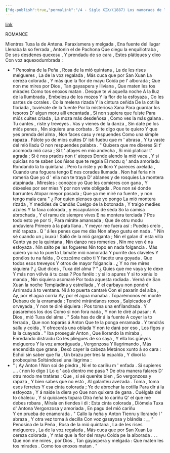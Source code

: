 ```yaml
---
{"dg-publish":true,"permalink":"/4 - Siglo XIX/(1887) Los namoraos de l'aldea/","tags":["#Siglo_19","central","a1887","Xosé_Caveda","escrito","Villaviciosa","poema"]}
---
```


[link](https://asturies.com/cavedaynava/namora.txt)

ROMANCE

  Mientres Tuxa la de Antena.
Paraxismera y melgada ,
Ena fuente del llugar
Llenaba la so ferrada ,
Antonin el de Pachona
Que ciegu la enquillotraba ,
De sos desdenes quexosu ,
Y prendadu de so cara ,
Estes plátiques y dixo
Con voz aquexodumbrada :
  - " Penosina de la Peña ,
Rosa de la mió quintana ,
La de les rises melgueres ,
La de la voz regalada ,
Más cuca que por San Xuan 
La cereza colorada ,
Y más que la flor de mayu
Coida pe l' alborada ; 
Que non me mires por Dios ,
Tan gayaspera y lliviana ,
Que maten les tos mirades
Como tos enoxos matan .
Desque te vi aquella noche
A la lluz de la llumbrada ,
Embelesu de los mozos
Y la flor de la esfoyaza ,
Co les sartes de corales .
Co la melena rizada 
Y la cintura ceñida
De la cotilla floriada ,
tuviérate de la fuente
Por la misteriosa Xana
Para guardar los tesoros
D' algun moru allí encantada ,
Si non supiera que fuiste 
Para miós cuites criada ,
La moza más desdeñosa ,
Como ves la más galana . 
Tu cantes , riste y treveyes .
Vas y vienes de la danza ,
Sin date pe los miós penes ,
Nin siquiera una corbata .
Si te digo que te quiero
Y que yes prenda del alma ,
Non faces casu y respuendes 
Como una simple rapaza . 
Fálote yo de mios cuites
D' isti fuebu que m ' abrasa ,
Y tu vaste del mió lladu
O non respuendes palabra .
  " Quixera que me dixeres
Si t' acomoda mió casa ;
Si t ' afayes en mio andecha ,
Si mió platicar t' agrada ;
Si é nos prados non t' atopes
Donde alendo la mió vaca ,
Y si quicías no te saben
Los ñisos que te regala
El mozu q ' anda amoriadu
Rondando la to quintana .
Pero tu riste y yo lloro
Y pareces axelada ,
Cuando una foguera tengo
E nes corades llumada .
Non hai feria nin romería 
Que yo d ' ella non te traya
D' ablanes y de rosquies
La montera atapinada . 
Míresles : conozco yo
Que les comieres con gana , 
Y déxesles por ser mies
Y por non vete obligada .
Pos non sé donde barruntes
Atopar meyor posada ;
Que ya me miré na fuente ,
y non tengo mala cara
  " ¿ Por quien pienses que yo pongo
La mió montera rizada ,
Y medides de Candás
Cuelgo de la botonada ,
Y traigo medies azules 
Y la faxa colorada ,
y escapularios de seda
So la camisa abrochada ,
Y el ramu de siempre vives
E na montera terciada ?
Pos todo esto ye por ti ,
Para miráte amansada ;
Que de otru modu anduviera
Primero á la pata llana .
Y meyor me fuera así :
Puedes crelo , mió rapaza .
Q ' á les penes que me dás
Non afayo gustu en nada .
  " Nin sé cuando un ¡ ixuxú ! 
Salió de la mió garganta ;
Nin el galan d' esta villa
Canto ya pe la quintana ,
Nin danzo nes romeries , 
Nin me ven é na esfoyaza .
Nin salto pe les fogueres 
Nin topo en nada folgancia .
Más quiero yo na to puerta
Llámate mió namorada
Y purrite dos claveles
Y ponélos tu na falda , 
O cozcáme cabo ti 
Y facéte una goyada . 
Que todos esos treveyos
Y otros de mayor folgancia .
¿ Y no me mires siquiera ?
¿ Qué dices , Tuxa del alma ?
  " ¿ Quies que me vaya y te dexe 
Y más non vólvia á tu casa ?
Pos farélo : y si lo apures 
Y si to xeniu lo manda ,
Nin siquiera asomaré
Por toda aquesta rodíada .
Verná de San Xuan la noche
Templadina y estrellada , 
Y el carbayu non pondré
Arrimadu á to ventana.
Ni á to puerta cantaré
Con el paxarín del alba ,
Ay, por el agua corría
Ay, por el agua manaba .
Toparémonos en monte
Debaxu de la enramada ;
Tendré mirándanos roxos ,
Salpicados d' orveyada ,
Y non te diré siquiera :
Pos toma una enfilandrada .
Y pasaremos los dos 
Como si non fora nada ,
Y non te diré al pasar :
A Dios , mió Tuxa del alma .
  " Sola has de dir á la fuente
A coyer la to ferrada ,
Que non toparás á Anton 
Que te la ponga enramada .
Y tendrás sallu y coida ,
Y ofrecerás una oblada
Y non te dará por eso ,
Los figos y la la cuayada . "
  Iba proseguir Anton ,
Que llorando la miraba ,
Enredando distraidu
Co les pliegues de so saya ,
Y ella los güeyos melgueros
Y la voz amortiguada ,
Vergonzosa Y llagrimando ,
Más encendida que grana ,
Dexó cayer la cabeza
Metános xunto á so cara :
Echói sin saber que fia ,
Un brazu per tres la espalda ,
Y díxoi la probequina
Soltándosei una llágrima :
  - " ¡ Ay Anton ! Non soi de piedra ,
Ni el to cariñu m ' enfada .
Si supieres .... ( non lo digo )
Lo q ' acá dientro me pasa ? 
De otra manera falares
D' otru modo me tratáras :
Que , si sé queréte bien ,
So vergonzosa y rapaza ,
Y bien sabes que no estó ,
Al galanteu avezada .
Toma , toma esos ferretes
Y esa cinta colorada ;
Ye de abrochar la cotilla
Para dir á la esfoyoza ,
Y á naide la diera yo
Que non quixera de gana .
Cuélgala del to chalecu ,
Y si quiciaves topara
Otra ñeña to cariñu
Q' el que me debes robara ,
Mírala en tiendes i di :
Esta cinta colorada , 
Diómela Tuxa d' Antona
Vergonzosa y amoriada ,
En pagu del mió cariñu	
Y en prueba de enamorada . "
  Callo la ñeña y Anton
Tienru y llorando l ' abraza ,
Y otra  vez torna á decilla
Con voz gasayosa y blándia :
  __ " Penosina de la Peña ,
Rosa de la mió quintana ,
La de les rises melgueres ,
La de la voz regalada ,
Más cuca que por San Xuan
La cereza colorada ,
Y más que la flor del mayu
Coida pe la alborada . . .
Que non me mires , por Dios ,
Tan gayaspera y melgada :
Que maten les tos mirades .
Como tos enoxos matan . "